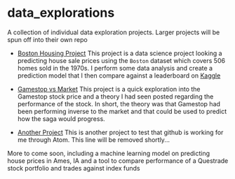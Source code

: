 # data_explorations
A collection of individual data exploration projects.  Larger projects will be spun off into their own repo

- [Boston Housing Project](BostonHousing.md)
  This project is a data science project looking a predicting house sale prices using the `Boston` dataset which covers 506 homes sold in the 1970s.  I perform some data analysis and create a prediction model that I then compare against a leaderboard on [Kaggle](https://www.kaggle.com)

- [Gamestop vs Market](gamestop_vs_market.md)
  This project is a quick exploration into the Gamestop stock price and a theory I had seen posted regarding the performance of the stock.  In short, the theory was that Gamestop had been performing inverse to the market and that could be used to predict how the saga would progress.

- [Another Project](another_project.md)
  This is another project to test that github is working for me through Atom.  This line will be removed shortly...


More to come soon, including a machine learning model on predicting house prices in Ames, IA and a tool to compare performance of a Questrade stock portfolio and trades against index funds
